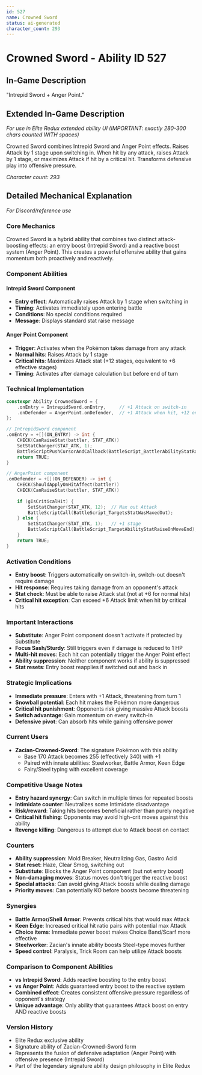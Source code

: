 ```yaml
---
id: 527
name: Crowned Sword
status: ai-generated
character_count: 293
---
```


# Crowned Sword - Ability ID 527

## In-Game Description
"Intrepid Sword + Anger Point."

## Extended In-Game Description
*For use in Elite Redux extended ability UI (IMPORTANT: exactly 280-300 chars counted WITH spaces)*

Crowned Sword combines Intrepid Sword and Anger Point effects. Raises Attack by 1 stage upon switching in. When hit by any attack, raises Attack by 1 stage, or maximizes Attack if hit by a critical hit. Transforms defensive play into offensive pressure.

*Character count: 293*

## Detailed Mechanical Explanation
*For Discord/reference use*

### Core Mechanics
Crowned Sword is a hybrid ability that combines two distinct attack-boosting effects: an entry boost (Intrepid Sword) and a reactive boost system (Anger Point). This creates a powerful offensive ability that gains momentum both proactively and reactively.

### Component Abilities

#### Intrepid Sword Component
- **Entry effect**: Automatically raises Attack by 1 stage when switching in
- **Timing**: Activates immediately upon entering battle
- **Conditions**: No special conditions required
- **Message**: Displays standard stat raise message

#### Anger Point Component  
- **Trigger**: Activates when the Pokémon takes damage from any attack
- **Normal hits**: Raises Attack by 1 stage
- **Critical hits**: Maximizes Attack stat (+12 stages, equivalent to +6 effective stages)
- **Timing**: Activates after damage calculation but before end of turn

### Technical Implementation
```c
constexpr Ability CrownedSword = {
    .onEntry = IntrepidSword.onEntry,     // +1 Attack on switch-in
    .onDefender = AngerPoint.onDefender,  // +1 Attack when hit, +12 on crit
};

// IntrepidSword component
.onEntry = +[](ON_ENTRY) -> int {
    CHECK(CanRaiseStat(battler, STAT_ATK))
    SetStatChanger(STAT_ATK, 1);
    BattleScriptPushCursorAndCallback(BattleScript_BattlerAbilityStatRaiseOnSwitchIn);
    return TRUE;
}

// AngerPoint component  
.onDefender = +[](ON_DEFENDER) -> int {
    CHECK(ShouldApplyOnHitAffect(battler))
    CHECK(CanRaiseStat(battler, STAT_ATK))
    
    if (gIsCriticalHit) {
        SetStatChanger(STAT_ATK, 12);  // Max out Attack
        BattleScriptCall(BattleScript_TargetsStatWasMaxedOut);
    } else {
        SetStatChanger(STAT_ATK, 1);   // +1 stage
        BattleScriptCall(BattleScript_TargetAbilityStatRaiseOnMoveEnd);
    }
    return TRUE;
}
```

### Activation Conditions
- **Entry boost**: Triggers automatically on switch-in, switch-out doesn't require damage
- **Hit response**: Requires taking damage from an opponent's attack
- **Stat check**: Must be able to raise Attack stat (not at +6 for normal hits)
- **Critical hit exception**: Can exceed +6 Attack limit when hit by critical hits

### Important Interactions
- **Substitute**: Anger Point component doesn't activate if protected by Substitute
- **Focus Sash/Sturdy**: Still triggers even if damage is reduced to 1 HP
- **Multi-hit moves**: Each hit can potentially trigger the Anger Point effect
- **Ability suppression**: Neither component works if ability is suppressed
- **Stat resets**: Entry boost reapplies if switched out and back in

### Strategic Implications
- **Immediate pressure**: Enters with +1 Attack, threatening from turn 1
- **Snowball potential**: Each hit makes the Pokémon more dangerous
- **Critical hit punishment**: Opponents risk giving massive Attack boosts
- **Switch advantage**: Gain momentum on every switch-in
- **Defensive pivot**: Can absorb hits while gaining offensive power

### Current Users
- **Zacian-Crowned-Sword**: The signature Pokémon with this ability
  - Base 170 Attack becomes 255 (effectively 340) with +1
  - Paired with innate abilities: Steelworker, Battle Armor, Keen Edge
  - Fairy/Steel typing with excellent coverage

### Competitive Usage Notes
- **Entry hazard synergy**: Can switch in multiple times for repeated boosts
- **Intimidate counter**: Neutralizes some Intimidate disadvantage
- **Risk/reward**: Taking hits becomes beneficial rather than purely negative
- **Critical hit fishing**: Opponents may avoid high-crit moves against this ability
- **Revenge killing**: Dangerous to attempt due to Attack boost on contact

### Counters
- **Ability suppression**: Mold Breaker, Neutralizing Gas, Gastro Acid
- **Stat reset**: Haze, Clear Smog, switching out
- **Substitute**: Blocks the Anger Point component (but not entry boost)
- **Non-damaging moves**: Status moves don't trigger the reactive boost
- **Special attacks**: Can avoid giving Attack boosts while dealing damage
- **Priority moves**: Can potentially KO before boosts become threatening

### Synergies
- **Battle Armor/Shell Armor**: Prevents critical hits that would max Attack
- **Keen Edge**: Increased critical hit ratio pairs with potential max Attack
- **Choice items**: Immediate power boost makes Choice Band/Scarf more effective
- **Steelworker**: Zacian's innate ability boosts Steel-type moves further
- **Speed control**: Paralysis, Trick Room can help utilize Attack boosts

### Comparison to Component Abilities
- **vs Intrepid Sword**: Adds reactive boosting to the entry boost
- **vs Anger Point**: Adds guaranteed entry boost to the reactive system  
- **Combined effect**: Creates consistent offensive pressure regardless of opponent's strategy
- **Unique advantage**: Only ability that guarantees Attack boost on entry AND reactive boosts

### Version History
- Elite Redux exclusive ability
- Signature ability of Zacian-Crowned-Sword form
- Represents the fusion of defensive adaptation (Anger Point) with offensive presence (Intrepid Sword)
- Part of the legendary signature ability design philosophy in Elite Redux